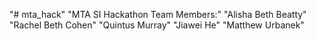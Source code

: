 "# mta_hack" 
"MTA SI Hackathon Team Members:" 
"Alisha Beth Beatty" 
"Rachel Beth Cohen" 
"Quintus Murray" 
"Jiawei He" 
"Matthew Urbanek" 
